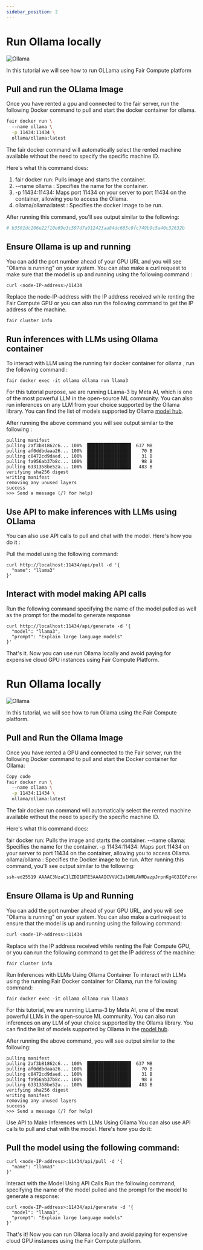 ```yaml
---
sidebar_position: 2
---
```


# Run Ollama locally 

<div>
<img src={require("/static/img/llama.png").default} alt="Ollama"/>
</div>


In this tutorial we will see how to run OLLama
using Fair Compute platform

## Pull and run the OLlama Image

Once you have rented a gpu and connected to the fair server, 
run the following Docker command to pull and start the docker 
container for ollama. 

```bash
fair docker run \      
  --name ollama \
  -p 11434:11434 \
  ollama/ollama:latest

```

The fair docker command will automatically select the rented machine available
without the need to specify the specific machine ID.

Here's what this command does:
1. fair docker run: Pulls image and starts the container.
2. --name ollama : Specifies the name for the container.
3. -p 11434:11434: Maps port 11434 on your server to port 11434 on the container,
allowing you to access the Ollama.
4. ollama/ollama:latest : Specifies the docker image to be run.

After running this command, you'll see output similar to the following:

```bash
# b3501dc206e22f10e69e3c597d7a912423aa84dc665c0fc749b9c5a40c32632b
```

## Ensure Ollama is up and running

You can add the port number ahead of your GPU URL and you will see
"Ollama is running" on your system. You can also make a curl request 
to make sure that the model is up and running using the following 
command :

```bash
curl <node-IP-address>/11434
```

Replace the node-IP-address with the IP address received while renting the
Fair Compute GPU or you can also run the following command to get 
the IP address of the machine.

```shell
fair cluster info
```

## Run inferences with LLMs using Ollama container

To interact with LLM using the running fair docker container for 
ollama , run the following command :

```shell
fair docker exec -it ollama ollama run llama3
```

For this tutorial purpose, we are running LLama-3 by Meta AI, which
is one of the most powerful LLM in the open-source ML community.
You can also run inferences on any LLM from your choice supported
by the Ollama library. You can find the list of models supported by
Ollama [model hub](https://ollama.com/library).

After running the above command you will see output similar to the 
following :

```shell
pulling manifest 
pulling 2af3b81862c6... 100% ▕████████████████▏ 637 MB                         
pulling af0ddbdaaa26... 100% ▕████████████████▏   70 B                         
pulling c8472cd9daed... 100% ▕████████████████▏   31 B                         
pulling fa956ab37b8c... 100% ▕████████████████▏   98 B                         
pulling 6331358be52a... 100% ▕████████████████▏  483 B                         
verifying sha256 digest 
writing manifest 
removing any unused layers 
success 
>>> Send a message (/? for help)
```

## Use API to make inferences with LLMs using OLlama

You can also use API calls to pull and chat with the model.
Here's how you do it :

Pull the model using the following command:

```shell
curl http://localhost:11434/api/pull -d '{ 
  "name": "llama3"
}'
```

## Interact with model making API calls

Run the following command specifying the name of 
the model pulled as well as the prompt for the 
model to generate response

```shell
curl http://localhost:11434/api/generate -d '{
  "model": "llama3",
  "prompt": "Explain large language models"
}'  
```

That's it. Now you can use run Ollama locally and 
avoid paying for expensive cloud GPU instances using
Fair Compute Platform.

# Run Ollama locally 

<div>
<img src={require("/static/img/llama.png").default} alt="Ollama"/>
</div>


In this tutorial, we will see how to run Ollama using the Fair Compute platform.

## Pull and Run the Ollama Image
Once you have rented a GPU and connected to the Fair server, run the 
following Docker command to pull and start the Docker container for Ollama:

```bash
Copy code
fair docker run \      
  --name ollama \
  -p 11434:11434 \
  ollama/ollama:latest

```

The fair docker run command will automatically select the rented machine 
available without the need to specify the specific machine ID.

Here's what this command does:

fair docker run: Pulls the image and starts the container.
--name ollama: Specifies the name for the container.
-p 11434:11434: Maps port 11434 on your server to port 11434 on the container, 
allowing you to access Ollama.
ollama/ollama
: Specifies the Docker image to be run.
After running this command, you'll see output similar to the following:

```bash
ssh-ed25519 AAAAC3NzaC1lZDI1NTE5AAAAICVVUCIu1WHLAWRDazpJrpnKg4G3IQPzrockSXpegDHH
```

## Ensure Ollama is Up and Running
You can add the port number ahead of your GPU URL, and you will see 
"Ollama is running" on your system. You can also make a curl request
to ensure that the model is up and running using the following command:

```bash
curl <node-IP-address>:11434
```

Replace <node-IP-address> with the IP address received while renting the
Fair Compute GPU, or you can run the following command to get the IP address
 of the machine:

```shell
fair cluster info
```

Run Inferences with LLMs Using Ollama Container
To interact with LLMs using the running Fair Docker container for Ollama, 
run the following command:

```shell
fair docker exec -it ollama ollama run llama3
```

For this tutorial, we are running LLama-3 by Meta AI, one of the most powerful 
LLMs in the open-source ML community. You can also run inferences on any LLM of
your choice supported by the Ollama library. You can find the list of models 
supported by Ollama in the [model hub](https://ollama.com/library).

After running the above command, you will see output similar to the following:

```shell
pulling manifest 
pulling 2af3b81862c6... 100% ▕████████████████▏ 637 MB                         
pulling af0ddbdaaa26... 100% ▕████████████████▏   70 B                         
pulling c8472cd9daed... 100% ▕████████████████▏   31 B                         
pulling fa956ab37b8c... 100% ▕████████████████▏   98 B                         
pulling 6331358be52a... 100% ▕████████████████▏  483 B                         
verifying sha256 digest 
writing manifest 
removing any unused layers 
success 
>>> Send a message (/? for help)
```

Use API to Make Inferences with LLMs Using Ollama
You can also use API calls to pull and chat with the model. Here's how you do it:

## Pull the model using the following command:

```shell
curl <node-IP-address>:11434/api/pull -d '{ 
  "name": "llama3"
}'
```

Interact with the Model Using API Calls
Run the following command, specifying the name of the model pulled and the prompt for the model to generate a response:

```shell
curl <node-IP-address>:11434/api/generate -d '{
  "model": "llama3",
  "prompt": "Explain large language models"
}'  
```

That's it! Now you can run Ollama locally and avoid paying for expensive cloud GPU instances using the Fair Compute platform.

